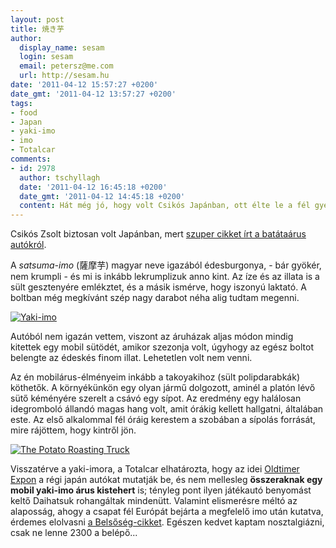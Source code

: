 ```yaml
---
layout: post
title: 焼き芋
author:
  display_name: sesam
  login: sesam
  email: petersz@me.com
  url: http://sesam.hu
date: '2011-04-12 15:57:27 +0200'
date_gmt: '2011-04-12 13:57:27 +0200'
tags:
- food
- Japan
- yaki-imo
- imo
- Totalcar
comments:
- id: 2978
  author: tschyllagh
  date: '2011-04-12 16:45:18 +0200'
  date_gmt: '2011-04-12 14:45:18 +0200'
  content: Hát még jó, hogy volt Csikós Japánban, ott élte le a fél gyerekkorát :)
---
```


Csikós Zsolt biztosan volt Japánban, mert [szuper cikket írt a batátaárus autókról](http://totalcar.hu/magazin/kozelet/2011/04/12/japan_legizgalmasabb_autoja).

A _satsuma-imo_ (薩摩芋) magyar neve igazából édesburgonya, - bár gyökér, nem krumpli - és mi is inkább lekrumplizuk anno kint. Az íze és az illata is a sült gesztenyére emlékztet, és a másik ismérve, hogy iszonyú laktató. A boltban még megkívánt szép nagy darabot néha alig tudtam megenni.

[![Yaki-imo](http://farm3.static.flickr.com/2445/3983535708_194c97f237_z.jpg)](http://www.flickr.com/photos/ganjin/3983535708 "Yaki-imo by Ganjin, on Flickr")

Autóból nem igazán vettem, viszont az áruházak aljas módon mindig kitettek egy mobil sütödét, amikor szezonja volt, úgyhogy az egész boltot belengte az édeskés finom illat. Lehetetlen volt nem venni.

Az én mobilárus-élményeim inkább a takoyakihoz (sült polipdarabkák) köthetők. A környékünkön egy olyan jármű dolgozott, aminél a platón lévő sütő kéményére szerelt a csávó egy sípot. Az eredmény egy halálosan idegromboló állandó magas hang volt, amit órákig kellett hallgatni, általában este. Az első alkalommal fél óráig kerestem a szobában a sípolás forrását, mire rájöttem, hogy kintről jön.

[![The Potato Roasting Truck](http://farm1.static.flickr.com/28/101167006_6938cd51de_z.jpg)](http://www.flickr.com/photos/jimoconnell/101167006 "The Potato Roasting Truck by Jim O'Connell, on Flickr")

Visszatérve a yaki-imora, a Totalcar elhatározta, hogy az idei [Oldtimer Expon](http://www.femfatal.hu/oldtimer_expo/index.html) a régi japán autókat mutatják be, és nem mellesleg **összeraknak egy mobil yaki-imo árus kistehert** is; tényleg pont ilyen játékautó benyomást keltő Daihatsuk rohangáltak mindenütt. Valamint elismerésre méltó az alaposság, ahogy a csapat fél Európát bejárta a megfelelő imo után kutatva, érdemes elolvasni [a Belsőség-cikket](http://belsoseg.blog.hu/2011/04/12/a_mi_sajat_yakimo_autonk). Egészen kedvet kaptam nosztalgiázni, csak ne lenne 2300 a belépő...
